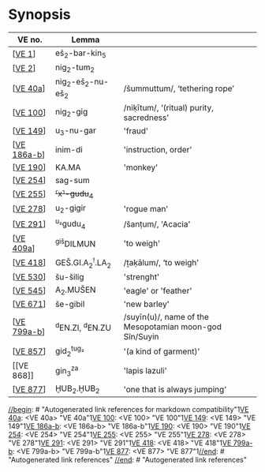 # Synopsis

| VE no.        | Lemma                                            |                                                         |
| ------------- | ------------------------------------------------ | ------------------------------------------------------- |
| [[VE 1]]      | eš<sub>2</sub>-bar-kin<sub>5</sub>               |                                                         |
| [[VE 2]]      | nig<sub>2</sub>-tum<sub>2</sub>                  |                                                         |
| [[VE 40a]]    | nig<sub>2</sub>-eš<sub>2</sub>-nu-eš<sub>2</sub> | /šummuttum/, ‘tethering rope’                           |
| [[VE 100]]    | nig<sub>2</sub>-gig                              | /niḳītum/, ‘(ritual) purity, sacredness’                |
| [[VE 149]]    | u<sub>3</sub>-nu-gar                             | 'fraud'                                                 |
| [[VE 186a-b]] | inim-di                                          | 'instruction, order'                                    |
| [[VE 190]]    | KA.MA                                            | 'monkey'                                                |
| [[VE 254]]    | sag-sum                                          |                                                         |
| [[VE 255]]    | ~~⸢x⸣-gudu<sub>4</sub>~~                       |                                                         |
| [[VE 278]]    | u<sub>2</sub>-gigir                              | 'rogue man'                                             |
| [[VE 291]]    | <sup>u₂</sup>gudu<sub>4</sub>                    | /šanṭum/, 'Acacia'                                      |
| [[VE 409a]]   | <sup>giš</sup>DILMUN                             | 'to weigh'                                              |
| [[VE 418]]    | GEŠ.GI.A<sub>2</sub><sup>!</sup>.LA<sub>2</sub>  | /ṯaḳālum/, ‘to weigh’                                   |
| [[VE 530]]    | šu-šilig                                         | 'strenght'                                              |
| [[VE 545]]    | A<sub>2</sub>.MUŠEN                              | 'eagle' or 'feather'                                    |
| [[VE 671]]    | še-gibil                                         | 'new barley'                                            |
| [[VE 799a-b]] | <sup>d</sup>EN.ZI, <sup>d</sup>EN.ZU             | /suyīn(u)/, name of the Mesopotamian moon-god Sîn/Suyin |
| [[VE 857]]    | gid<sub>2</sub><sup>tug₂</sup>                   | '(a kind of garment)'                                   |
| [[VE 868]]    | gin<sub>3</sub><sup>za</sup>                     | 'lapis lazuli'                                          |
| [[VE 877]]    | ḪUB<sub>2</sub>.ḪUB<sub>2</sub>                  | 'one that is always jumping'                            |

[//begin]: # "Autogenerated link references for markdown compatibility"1[VE 40a]: <VE 40a> "VE 40a"1[VE 100]: <VE 100> "VE 100"1[VE 149]: <VE 149> "VE 149"1[VE 186a-b]: <VE 186a-b> "VE 186a-b"1[VE 190]: <VE 190> "VE 190"1[VE 254]: <VE 254> "VE 254"1[VE 255]: <VE 255> "VE 255"1[VE 278]: <VE 278> "VE 278"1[VE 291]: <VE 291> "VE 291"1[VE 418]: <VE 418> "VE 418"1[VE 799a-b]: <VE 799a-b> "VE 799a-b"1[VE 877]: <VE 877> "VE 877"1[//end]: # "Autogenerated link references"
[//end]: # "Autogenerated link references"


[//begin]: # "Autogenerated link references for markdown compatibility"
[VE 1]: <VE 1> "VE 1"
[VE 2]: <VE 2> "VE 2"
[VE 40a]: <VE 40a> "VE 40a"
[VE 100]: <VE 100> "VE 100"
[VE 149]: <VE 149> "VE 149"
[VE 186a-b]: <VE 186a-b> "VE 186a-b"
[VE 190]: <VE 190> "VE 190"
[VE 254]: <VE 254> "VE 254"
[VE 255]: <VE 255> "VE 255"
[VE 278]: <VE 278> "VE 278"
[VE 291]: <VE 291> "VE 291"
[VE 409a]: <VE 409a> "VE 409a"
[VE 418]: <VE 418> "VE 418"
[VE 530]: <VE 530> "VE 530"
[VE 545]: <VE 545> "VE 545"
[VE 671]: <VE 671> "VE 671"
[VE 799a-b]: <VE 799a-b> "VE 799a-b"
[VE 857]: <VE 857> "VE 857"
[VE 877]: <VE 877> "VE 877"
[//end]: # "Autogenerated link references"
